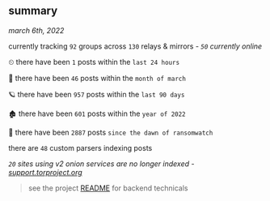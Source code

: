 
## summary
_march 6th, 2022_

currently tracking `92` groups across `130` relays & mirrors - _`50` currently online_

⏲ there have been `1` posts within the `last 24 hours`

🦈 there have been `46` posts within the `month of march`

🪐 there have been `957` posts within the `last 90 days`

🏚 there have been `601` posts within the `year of 2022`

🦕 there have been `2887` posts `since the dawn of ransomwatch`

there are `48` custom parsers indexing posts

_`20` sites using v2 onion services are no longer indexed - [support.torproject.org](https://support.torproject.org/onionservices/v2-deprecation/)_

> see the project [README](https://github.com/thetanz/ransomwatch#ransomwatch--) for backend technicals
